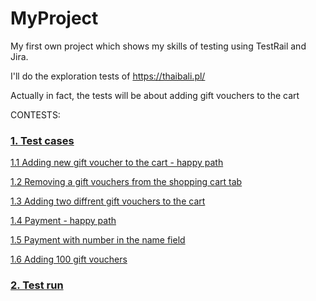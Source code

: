 # MyProject
My first own project which shows my skills of testing using TestRail and Jira.

I'll do the exploration tests of https://thaibali.pl/ 

Actually in fact, the tests will be about adding gift vouchers to the cart

 CONTESTS:

   ### [1. Test cases](https://github.com/PiotrKuprowski/MyProject/blob/main/Alltestcases.png)

   [1.1 Adding new gift voucher to the cart - happy path](https://github.com/PiotrKuprowski/MyProject/blob/Project/TestcaseHappyPath.png)

   [1.2 Removing a gift vouchers from the shopping cart tab](https://github.com/PiotrKuprowski/MyProject/blob/Project/Testcase2.png)

   [1.3 Adding two diffrent gift vouchers  to the cart](https://github.com/PiotrKuprowski/MyProject/blob/Project/Testcase3.png)
   
   [1.4 Payment - happy path](https://github.com/PiotrKuprowski/MyProject/blob/Project/Testcase4.png)
   
   [1.5 Payment with number in the name field](https://github.com/PiotrKuprowski/MyProject/blob/Project/Testcase5.png)
   
   [1.6 Adding 100 gift vouchers](https://github.com/PiotrKuprowski/MyProject/blob/Project/Testcase6.png)
   
   ### [2. Test run](https://github.com/PiotrKuprowski/MyProject/blob/Project/Testrun.png)
   
   
   
   
